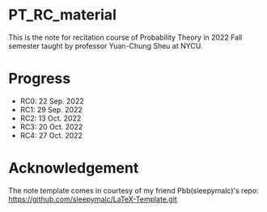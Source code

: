# PT_RC_material
This is the note for recitation course of Probability Theory in 2022 Fall semester taught by professor Yuan-Chung Sheu at NYCU.

# Progress
* RC0: 22 Sep. 2022
* RC1: 29 Sep. 2022
* RC2: 13 Oct. 2022
* RC3: 20 Oct. 2022
* RC4: 27 Oct. 2022

# Acknowledgement
The note template comes in courtesy of my friend Pbb(sleepymalc)'s repo: https://github.com/sleepymalc/LaTeX-Template.git
